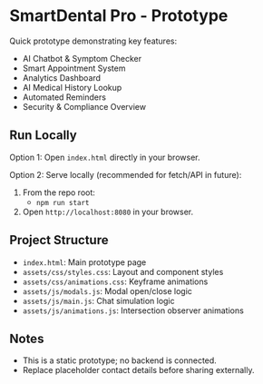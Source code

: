 # SmartDental Pro - Prototype

Quick prototype demonstrating key features:
- AI Chatbot & Symptom Checker
- Smart Appointment System
- Analytics Dashboard
- AI Medical History Lookup
- Automated Reminders
- Security & Compliance Overview

## Run Locally

Option 1: Open `index.html` directly in your browser.

Option 2: Serve locally (recommended for fetch/API in future):

1. From the repo root:
   - `npm run start`
2. Open `http://localhost:8080` in your browser.

## Project Structure

- `index.html`: Main prototype page
- `assets/css/styles.css`: Layout and component styles
- `assets/css/animations.css`: Keyframe animations
- `assets/js/modals.js`: Modal open/close logic
- `assets/js/main.js`: Chat simulation logic
- `assets/js/animations.js`: Intersection observer animations

## Notes

- This is a static prototype; no backend is connected.
- Replace placeholder contact details before sharing externally.
